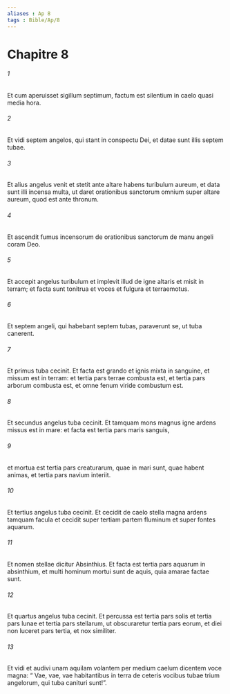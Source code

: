 ```yaml
---
aliases : Ap 8
tags : Bible/Ap/8
---
```


# Chapitre 8

###### 1
Et cum aperuisset sigillum septimum, factum est silentium in caelo quasi media hora. 
###### 2
Et vidi septem angelos, qui stant in conspectu Dei, et datae sunt illis septem tubae. 
###### 3
Et alius angelus venit et stetit ante altare habens turibulum aureum, et data sunt illi incensa multa, ut daret orationibus sanctorum omnium super altare aureum, quod est ante thronum. 
###### 4
Et ascendit fumus incensorum de orationibus sanctorum de manu angeli coram Deo. 
###### 5
Et accepit angelus turibulum et implevit illud de igne altaris et misit in terram; et facta sunt tonitrua et voces et fulgura et terraemotus.
###### 6
Et septem angeli, qui habebant septem tubas, paraverunt se, ut tuba canerent.
###### 7
Et primus tuba cecinit. Et facta est grando et ignis mixta in sanguine, et missum est in terram: et tertia pars terrae combusta est, et tertia pars arborum combusta est, et omne fenum viride combustum est.
###### 8
Et secundus angelus tuba cecinit. Et tamquam mons magnus igne ardens missus est in mare: et facta est tertia pars maris sanguis, 
###### 9
et mortua est tertia pars creaturarum, quae in mari sunt, quae habent animas, et tertia pars navium interiit.
###### 10
Et tertius angelus tuba cecinit. Et cecidit de caelo stella magna ardens tamquam facula et cecidit super tertiam partem fluminum et super fontes aquarum. 
###### 11
Et nomen stellae dicitur Absinthius. Et facta est tertia pars aquarum in absinthium, et multi hominum mortui sunt de aquis, quia amarae factae sunt.
###### 12
Et quartus angelus tuba cecinit. Et percussa est tertia pars solis et tertia pars lunae et tertia pars stellarum, ut obscuraretur tertia pars eorum, et diei non luceret pars tertia, et nox similiter.
###### 13
Et vidi et audivi unam aquilam volantem per medium caelum dicentem voce magna: “ Vae, vae, vae habitantibus in terra de ceteris vocibus tubae trium angelorum, qui tuba canituri sunt!”.
